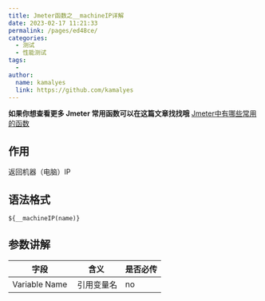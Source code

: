 ```yaml
---
title: Jmeter函数之__machineIP详解
date: 2023-02-17 11:21:33
permalink: /pages/ed48ce/
categories:
  - 测试
  - 性能测试
tags:
  - 
author: 
  name: kamalyes
  link: https://github.com/kamalyes
---
```

**如果你想查看更多 Jmeter 常用函数可以在这篇文章找找哦**
[Jmeter中有哪些常用的函数](./Jmeter中有哪些常用的函数.md)

作用
--

返回机器（电脑）IP

语法格式
----

```
${__machineIP(name)}
```

参数讲解
----

| 字段 | 含义 | 是否必传 |
| --- | --- | --- |
| Variable Name |  引用变量名 | no |
